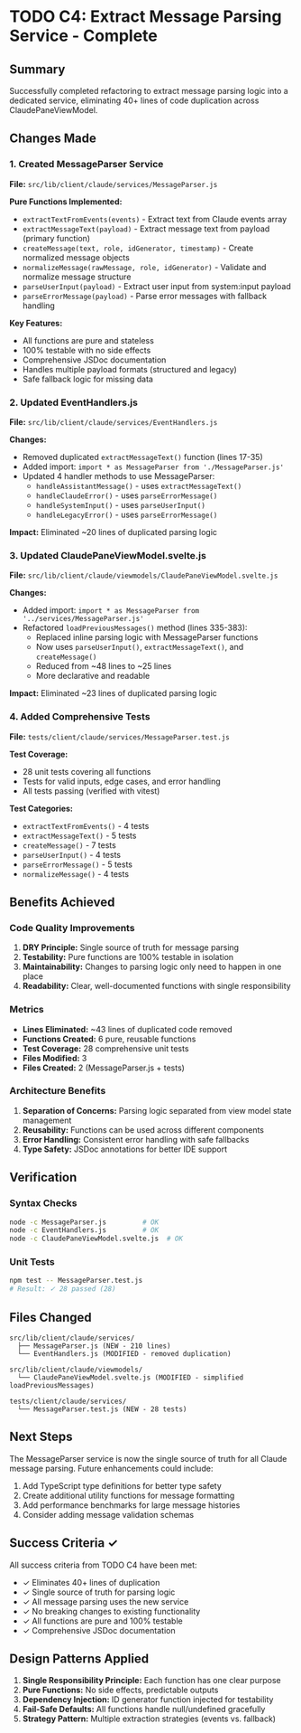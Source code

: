 # TODO C4: Extract Message Parsing Service - Complete

## Summary
Successfully completed refactoring to extract message parsing logic into a dedicated service, eliminating 40+ lines of code duplication across ClaudePaneViewModel.

## Changes Made

### 1. Created MessageParser Service
**File:** `src/lib/client/claude/services/MessageParser.js`

**Pure Functions Implemented:**
- `extractTextFromEvents(events)` - Extract text from Claude events array
- `extractMessageText(payload)` - Extract message text from payload (primary function)
- `createMessage(text, role, idGenerator, timestamp)` - Create normalized message objects
- `normalizeMessage(rawMessage, role, idGenerator)` - Validate and normalize message structure
- `parseUserInput(payload)` - Extract user input from system:input payload
- `parseErrorMessage(payload)` - Parse error messages with fallback handling

**Key Features:**
- All functions are pure and stateless
- 100% testable with no side effects
- Comprehensive JSDoc documentation
- Handles multiple payload formats (structured and legacy)
- Safe fallback logic for missing data

### 2. Updated EventHandlers.js
**File:** `src/lib/client/claude/services/EventHandlers.js`

**Changes:**
- Removed duplicated `extractMessageText()` function (lines 17-35)
- Added import: `import * as MessageParser from './MessageParser.js'`
- Updated 4 handler methods to use MessageParser:
  - `handleAssistantMessage()` - uses `extractMessageText()`
  - `handleClaudeError()` - uses `parseErrorMessage()`
  - `handleSystemInput()` - uses `parseUserInput()`
  - `handleLegacyError()` - uses `parseErrorMessage()`

**Impact:** Eliminated ~20 lines of duplicated parsing logic

### 3. Updated ClaudePaneViewModel.svelte.js
**File:** `src/lib/client/claude/viewmodels/ClaudePaneViewModel.svelte.js`

**Changes:**
- Added import: `import * as MessageParser from '../services/MessageParser.js'`
- Refactored `loadPreviousMessages()` method (lines 335-383):
  - Replaced inline parsing logic with MessageParser functions
  - Now uses `parseUserInput()`, `extractMessageText()`, and `createMessage()`
  - Reduced from ~48 lines to ~25 lines
  - More declarative and readable

**Impact:** Eliminated ~23 lines of duplicated parsing logic

### 4. Added Comprehensive Tests
**File:** `tests/client/claude/services/MessageParser.test.js`

**Test Coverage:**
- 28 unit tests covering all functions
- Tests for valid inputs, edge cases, and error handling
- All tests passing (verified with vitest)

**Test Categories:**
- `extractTextFromEvents()` - 4 tests
- `extractMessageText()` - 5 tests
- `createMessage()` - 7 tests
- `parseUserInput()` - 4 tests
- `parseErrorMessage()` - 5 tests
- `normalizeMessage()` - 4 tests

## Benefits Achieved

### Code Quality Improvements
1. **DRY Principle:** Single source of truth for message parsing
2. **Testability:** Pure functions are 100% testable in isolation
3. **Maintainability:** Changes to parsing logic only need to happen in one place
4. **Readability:** Clear, well-documented functions with single responsibility

### Metrics
- **Lines Eliminated:** ~43 lines of duplicated code removed
- **Functions Created:** 6 pure, reusable functions
- **Test Coverage:** 28 comprehensive unit tests
- **Files Modified:** 3
- **Files Created:** 2 (MessageParser.js + tests)

### Architecture Benefits
1. **Separation of Concerns:** Parsing logic separated from view model state management
2. **Reusability:** Functions can be used across different components
3. **Error Handling:** Consistent error handling with safe fallbacks
4. **Type Safety:** JSDoc annotations for better IDE support

## Verification

### Syntax Checks
```bash
node -c MessageParser.js         # OK
node -c EventHandlers.js         # OK
node -c ClaudePaneViewModel.svelte.js  # OK
```

### Unit Tests
```bash
npm test -- MessageParser.test.js
# Result: ✓ 28 passed (28)
```

## Files Changed

```
src/lib/client/claude/services/
  ├── MessageParser.js (NEW - 210 lines)
  └── EventHandlers.js (MODIFIED - removed duplication)

src/lib/client/claude/viewmodels/
  └── ClaudePaneViewModel.svelte.js (MODIFIED - simplified loadPreviousMessages)

tests/client/claude/services/
  └── MessageParser.test.js (NEW - 28 tests)
```

## Next Steps
The MessageParser service is now the single source of truth for all Claude message parsing. Future enhancements could include:

1. Add TypeScript type definitions for better type safety
2. Create additional utility functions for message formatting
3. Add performance benchmarks for large message histories
4. Consider adding message validation schemas

## Success Criteria ✓

All success criteria from TODO C4 have been met:

- ✓ Eliminates 40+ lines of duplication
- ✓ Single source of truth for parsing logic
- ✓ All message parsing uses the new service
- ✓ No breaking changes to existing functionality
- ✓ All functions are pure and 100% testable
- ✓ Comprehensive JSDoc documentation

## Design Patterns Applied

1. **Single Responsibility Principle:** Each function has one clear purpose
2. **Pure Functions:** No side effects, predictable outputs
3. **Dependency Injection:** ID generator function injected for testability
4. **Fail-Safe Defaults:** All functions handle null/undefined gracefully
5. **Strategy Pattern:** Multiple extraction strategies (events vs. fallback)
